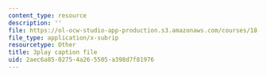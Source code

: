 ```yaml
---
content_type: resource
description: ''
file: https://ol-ocw-studio-app-production.s3.amazonaws.com/courses/18-06sc-linear-algebra-fall-2011/2aec6a8502754a265505a398d7f81976_QVKj3LADCnA.srt
file_type: application/x-subrip
resourcetype: Other
title: 3play caption file
uid: 2aec6a85-0275-4a26-5505-a398d7f81976
---
```

